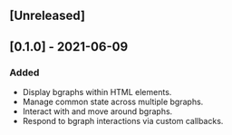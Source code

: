 ## [Unreleased]

## [0.1.0] - 2021-06-09

### Added
- Display bgraphs within HTML elements.
- Manage common state across multiple bgraphs.
- Interact with and move around bgraphs.
- Respond to bgraph interactions via custom callbacks.
